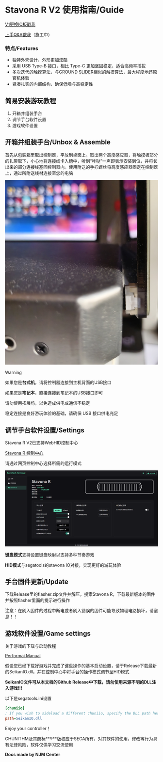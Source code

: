 # Stavona R V2 使用指南/Guide
[V1更换IO板戳我](https://github.com/HajiAIqaq/Stavona-R-Guide/blob/main/%E6%9B%B4%E6%8D%A2IO%E6%9D%BF/Stavona%20R%20V1%20%E6%9B%B4%E6%8D%A2IO%E6%9D%BF%E8%AF%A6%E7%BB%86%E6%8C%87%E5%8D%97.md)

[上手Q&A戳我](https://github.com/HajiAIqaq/Stavona-R-Guide/blob/main/Stavona%20Q%26A/Q%26A.md)（施工中）
### 特点/Features

- 独特外壳设计，外形更加炫酷
- 采用 USB Type-B 接口，相比 Type-C 更加坚固稳定，适合高频率插拔
- 多次迭代的触摸算法，与GROUND SLIDER相似的触摸算法，最大程度地还原官机体验
- 紧凑扎实的内部结构，确保低噪与高稳定性

## 简易安装游玩教程

1. 开箱并组装手台
2. 调节手台软件设置
3. 游戏软件设置

## 开箱并组装手台/Unbox & Assemble

首先从包装箱里取出控制器，平放到桌面上。取出两个高度感应器，将触摸板部分的扎带取下，小心地将连接线卡入槽中，听到“咔哒”一声即表示安装到位，并将长出来的部分连接线塞回控制器内。使用附送的手拧螺丝将高度感应器固定在控制器上，通过所附送线材连接至您的电脑

![控制器连接示意图](Air连接.jpg)


> [!WARNING]
>
> 如果您是**台式机**，请将控制器连接到主机背面的USB接口
>
> 如果您是**笔记本**，直接连接到笔记本的USB接口即可
>
> 请勿使用拓展坞，以免造成供电或通信不稳定
>
> 稳定连接是良好游玩体验的基础，请确保 USB 接口供电充足

## 调节手台软件设置/Settings

Stavona R V2已支持WebHID控制中心

[Stavona R 控制中心](https://terminal.kairotech.net/stavona-r)

请通过网页控制中心选择所需的运行模式

![网页端控制中心](控制中心.png)

**键盘模式**支持设置键盘映射以支持多种节奏游戏

**HID模式**与segatools的stavona IO对接，实现更好的游玩体验

## 手台固件更新/Update

下载Release里的flasher.zip文件并解压，搜索Stavona R，下载最新版本的固件并按照flasher里面的提示进行操作

注意：在刷入固件的过程中断电或者刷入错误的固件可能导致物理电路损坏，请窒息！！

## 游戏软件设置/Game settings

关于游戏的下载与启动教程

[Performai Manual](https://performai.evilleaker.com/manual/)

假设您已经下载好游戏并完成了键盘操作的基本启动设置，请于Release下载最新的SeikanIO.dll，并在控制中心中将手台的操作模式调节至HID模式

**SeikanIO文件可从本文档的Github Release中下载，请勿使用来源不明的DLL注入游戏!!!**

以下是segatools.ini设置

```ini
[chuniio]
; If you wish to sideload a different chuniio, specify the DLL path here
path=SeikanIO.dll
```

Enjoy your controller！

CHUNITHM及其商标**®**版权应于SEGA所有，对其软件的使用，修改等行为具有法律风险，软件仅供学习交流使用

**Docs made by NJM Center**
